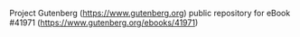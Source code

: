 Project Gutenberg (https://www.gutenberg.org) public repository for eBook #41971 (https://www.gutenberg.org/ebooks/41971)
